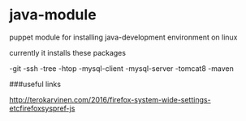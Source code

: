 # java-module
puppet module for installing java-development environment on linux

currently it installs these packages

-git
-ssh
-tree
-htop
-mysql-client
-mysql-server
-tomcat8
-maven

###useful links

http://terokarvinen.com/2016/firefox-system-wide-settings-etcfirefoxsyspref-js
